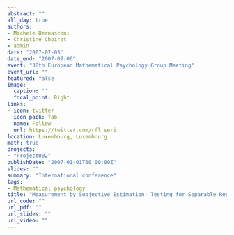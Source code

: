 ```yaml
---
abstract: ""
all_day: true
authors:
- Michele Bernasconi
- Christine Choirat
- admin
date: "2007-07-03"
date_end: "2007-07-06"
event: "38th European Mathematical Psychology Group Meeting"
event_url: ""
featured: false
image:
  caption: ''
  focal_point: Right
links:
- icon: twitter
  icon_pack: fab
  name: Follow
  url: https://twitter.com/rfl_seri
location: Luxembourg, Luxembourg
math: true
projects:
- "Project002"
publishDate: "2007-01-01T00:00:00Z"
slides: ""
summary: "International conference"
tags:
- Mathematical psychology
title: "Measurement by Subjective Estimation: Testing for Separable Representations"
url_code: ""
url_pdf: ""
url_slides: ""
url_video: ""
---
```

